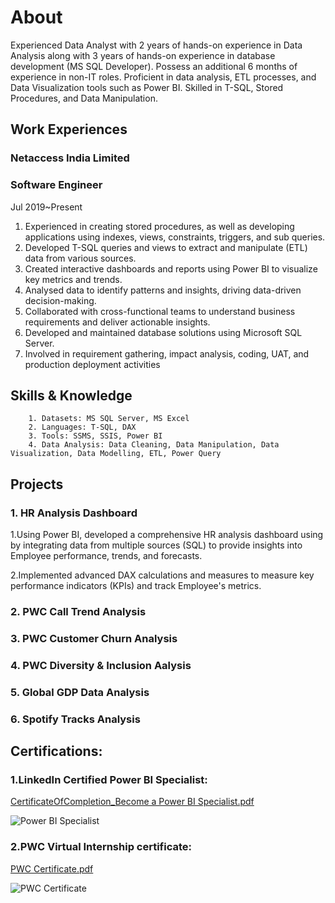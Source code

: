 # About

Experienced Data Analyst with 2 years of hands-on experience in Data Analysis along with 3 years of hands-on experience in database development (MS SQL Developer). Possess an additional 6 months of experience in non-IT roles. Proficient in data analysis, ETL processes, and Data Visualization tools such as Power BI. Skilled in T-SQL, Stored Procedures, and Data Manipulation. 

## Work Experiences
### Netaccess India Limited

### Software Engineer

Jul 2019~Present

1.	Experienced in creating stored procedures, as well as developing applications using indexes, views, constraints, triggers, and sub queries.
2.	Developed T-SQL queries and views to extract and manipulate (ETL) data from various sources.
3.	Created interactive dashboards and reports using Power BI to visualize key metrics and trends.
4.	Analysed data to identify patterns and insights, driving data-driven decision-making.
5.	Collaborated with cross-functional teams to understand business requirements and deliver actionable insights.
6.	Developed and maintained database solutions using Microsoft SQL Server.
7.	Involved in requirement gathering, impact analysis, coding, UAT, and production deployment activities


## Skills & Knowledge

        1. Datasets: MS SQL Server, MS Excel
        2. Languages: T-SQL, DAX
        3. Tools: SSMS, SSIS, Power BI
        4. Data Analysis: Data Cleaning, Data Manipulation, Data Visualization, Data Modelling, ETL, Power Query


## Projects

### 1. HR Analysis Dashboard

1.Using Power BI, developed a comprehensive HR analysis dashboard using by integrating data from multiple sources (SQL) to provide insights into Employee performance,                       trends, and forecasts.

2.Implemented advanced DAX calculations and measures to measure key performance indicators (KPIs) and track Employee's metrics.
    
### 2. PWC Call Trend Analysis

### 3. PWC Customer Churn Analysis

### 4. PWC Diversity & Inclusion Aalysis

### 5. Global GDP Data Analysis

### 6. Spotify Tracks Analysis
        
## Certifications:

### 	1.LinkedIn Certified Power BI Specialist: 

[CertificateOfCompletion_Become a Power BI Specialist.pdf](https://github.com/Yuvarajarul/Yuvaraj_Portfolio/files/15022864/CertificateOfCompletion_Become.a.Power.BI.Specialist.pdf)

![Power BI Specialist](https://github.com/Yuvarajarul/Yuvaraj_Portfolio/assets/147295096/9d6c818b-3fb7-40b0-9e96-ff81c861a1bb)

###     2.PWC Virtual Internship certificate:

[PWC Certificate.pdf](https://github.com/Yuvarajarul/Yuvaraj_Portfolio/files/15022866/PWC.Certificate.pdf)

![PWC Certificate](https://github.com/Yuvarajarul/Yuvaraj_Portfolio/assets/147295096/ae1bffd7-8086-4432-8884-9a5d86cc45b4)





